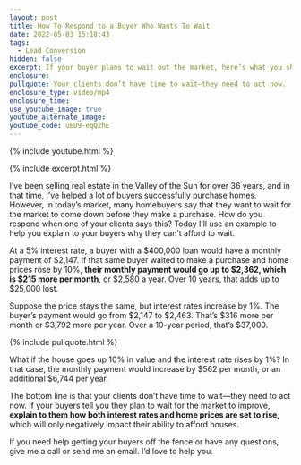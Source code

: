 ```yaml
---
layout: post
title: How To Respond to a Buyer Who Wants To Wait
date: 2022-05-03 15:18:43
tags:
  - Lead Conversion
hidden: false
excerpt: If your buyer plans to wait out the market, here’s what you should say.
enclosure:
pullquote: Your clients don’t have time to wait—they need to act now.
enclosure_type: video/mp4
enclosure_time:
use_youtube_image: true
youtube_alternate_image:
youtube_code: uED9-eqQ2hE
---
```

{% include youtube.html %}

{% include excerpt.html %}

I’ve been selling real estate in the Valley of the Sun for over 36 years, and in that time, I’ve helped a lot of buyers successfully purchase homes. However, in today’s market, many homebuyers say that they want to wait for the market to come down before they make a purchase. How do you respond when one of your clients says this? Today I’ll use an example to help you explain to your buyers why they can’t afford to wait.

At a 5% interest rate, a buyer with a $400,000 loan would have a monthly payment of $2,147. If that same buyer waited to make a purchase and home prices rose by 10%, **their monthly payment would go up to $2,362, which is $215 more per month**, or $2,580 a year. Over 10 years, that adds up to $25,000 lost.

Suppose the price stays the same, but interest rates increase by 1%. The buyer’s payment would go from $2,147 to $2,463. That’s $316 more per month or $3,792 more per year. Over a 10-year period, that’s $37,000.

{% include pullquote.html %}

What if the house goes up 10% in value and the interest rate rises by 1%? In that case, the monthly payment would increase by $562 per month, or an additional $6,744 per year.

The bottom line is that your clients don’t have time to wait—they need to act now. If your buyers tell you they plan to wait for the market to improve, **explain to them how both interest rates and home prices are set to rise,** which will only negatively impact their ability to afford houses.

If you need help getting your buyers off the fence or have any questions, give me a call or send me an email. I’d love to help you.
